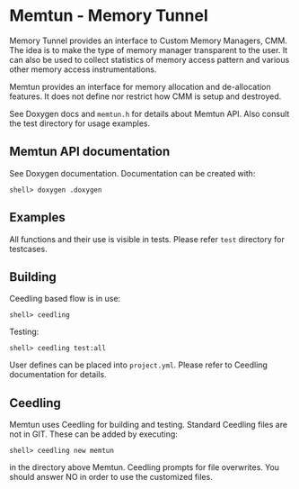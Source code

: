 # Memtun - Memory Tunnel

Memory Tunnel provides an interface to Custom Memory Managers,
CMM. The idea is to make the type of memory manager transparent to the
user. It can also be used to collect statistics of memory access
pattern and various other memory access instrumentations.

Memtun provides an interface for memory allocation and de-allocation
features. It does not define nor restrict how CMM is setup and
destroyed.


See Doxygen docs and `memtun.h` for details about Memtun API. Also
consult the test directory for usage examples.


## Memtun API documentation

See Doxygen documentation. Documentation can be created with:

    shell> doxygen .doxygen


## Examples

All functions and their use is visible in tests. Please refer `test`
directory for testcases.


## Building

Ceedling based flow is in use:

    shell> ceedling

Testing:

    shell> ceedling test:all

User defines can be placed into `project.yml`. Please refer to
Ceedling documentation for details.


## Ceedling

Memtun uses Ceedling for building and testing. Standard Ceedling files
are not in GIT. These can be added by executing:

    shell> ceedling new memtun

in the directory above Memtun. Ceedling prompts for file
overwrites. You should answer NO in order to use the customized files.
